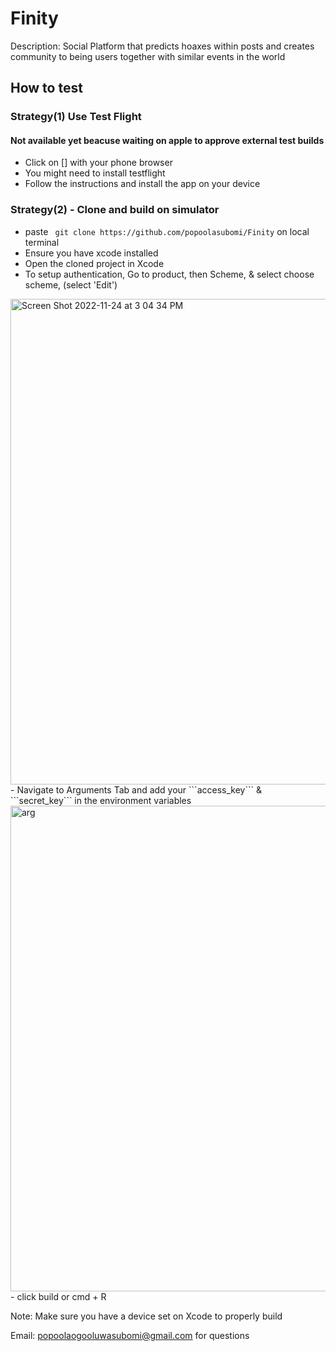 # Finity

Description: Social Platform that predicts hoaxes within posts and creates community to being users          together with similar events in the world


## How to test

### Strategy(1) Use Test Flight 
#### Not available yet beacuse waiting on apple to approve external test builds

- Click on [] with your phone browser
- You might need to install testflight
- Follow the instructions and install the app on your device


### Strategy(2) - Clone and build on simulator
- paste ``` git clone https://github.com/popoolasubomi/Finity``` on local terminal
- Ensure you have xcode installed
- Open the cloned project in Xcode
- To setup authentication, Go to product, then Scheme, & select choose scheme, (select 'Edit')
<img width="777" alt="Screen Shot 2022-11-24 at 3 04 34 PM" src="https://user-images.githubusercontent.com/52616005/203857510-24f7907b-7bb1-4b7f-904f-43494aa54a6a.png"> 
- Navigate to Arguments Tab and add your ```access_key``` & ```secret_key``` in the environment variables
<img width="777" alt="arg" src="https://user-images.githubusercontent.com/52616005/203858109-3f169a93-f150-4707-9810-009b5cb20da8.png">
- click build or cmd + R

Note: Make sure you have a device set on Xcode to properly build

Email: popoolaogooluwasubomi@gmail.com for questions
